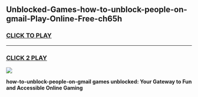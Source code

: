 
## Unblocked-Games-how-to-unblock-people-on-gmail-Play-Online-Free-ch65h
<h3>
<a href="https://premium76.site?title=how-to-unblock-people-on-gmail&ref=26A">CLICK TO PLAY</a></h3>
<hr>

<h3>
<a href="https://premium76.site?title=how-to-unblock-people-on-gmail&ref=26A">CLICK 2 PLAY</a>
  
</h3>

<a href="https://premium76.site?title=how-to-unblock-people-on-gmail&ref=26A"><img src="https://clearcache.store/games.png"></a>


**how-to-unblock-people-on-gmail games unblocked: Your Gateway to Fun and Accessible Online Gaming**
